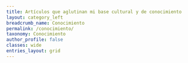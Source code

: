 ```yaml
---
title: Artículos que aglutinan mi base cultural y de conocimiento
layout: category_left
breadcrumb_name: Conocimiento
permalink: /conocimiento/
taxonomy: Conocimiento
author_profile: false
classes: wide
entries_layout: grid
---
```


